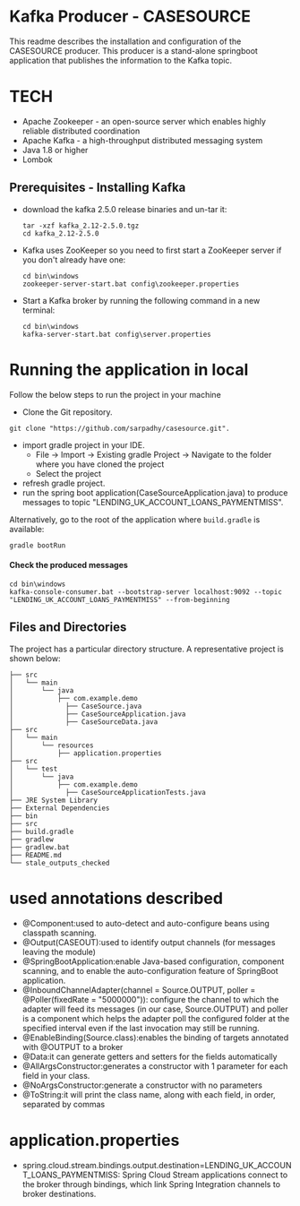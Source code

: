 # Kafka Producer - CASESOURCE
This readme describes the installation and configuration of the CASESOURCE producer.
This producer is a stand-alone springboot application that publishes the information to the Kafka topic.

# TECH
- Apache Zookeeper - an open-source server which enables highly reliable distributed coordination
- Apache Kafka - a high-throughput distributed messaging system
- Java 1.8 or higher
- Lombok

## Prerequisites - Installing Kafka
- download the kafka 2.5.0 release binaries and un-tar it:

  ```shell
  tar -xzf kafka_2.12-2.5.0.tgz
  cd kafka_2.12-2.5.0
  ```
  
- Kafka uses ZooKeeper so you need to first start a ZooKeeper server if you don't already have one:
  
  ```shell
  cd bin\windows
  zookeeper-server-start.bat config\zookeeper.properties
  ```
  
- Start a Kafka broker by running the following command in a new terminal:
  
   ```shell
   cd bin\windows
   kafka-server-start.bat config\server.properties
   ```

# Running the application in local
Follow the below steps to run the project in your machine

 - Clone the Git repository.
 
 ```shell
 git clone "https://github.com/sarpadhy/casesource.git".
 ```
 - import gradle project in your IDE.
   - File -> Import -> Existing gradle Project -> Navigate to the folder where you have cloned the project
   - Select the project
 - refresh gradle project.
 - run the spring boot application(CaseSourceApplication.java) to produce messages to topic      "LENDING_UK_ACCOUNT_LOANS_PAYMENTMISS".
 
 Alternatively, go to the root of the application where `build.gradle` is available:

```shell
gradle bootRun
```
 
 #### Check the produced messages
 
 ```shell
 cd bin\windows
 kafka-console-consumer.bat --bootstrap-server localhost:9092 --topic "LENDING_UK_ACCOUNT_LOANS_PAYMENTMISS" --from-beginning
 ```
 ## Files and Directories

The project has a particular directory structure. A representative project is shown below:

```
├── src
│   └── main
│       └── java
│           ├── com.example.demo
│             ├── CaseSource.java
│             ├── CaseSourceApplication.java
│             ├── CaseSourceData.java
├── src
│   └── main
│       └── resources
│           ├── application.properties
├── src
│   └── test
│       └── java
│           ├── com.example.demo
│             ├── CaseSourceApplicationTests.java
├── JRE System Library
├── External Dependencies
├── bin
├── src
├── build.gradle
├── gradlew
├── gradlew.bat
├── README.md
└── stale_outputs_checked
```

# used annotations described
- @Component:used to auto-detect and auto-configure beans using classpath scanning.
- @Output(CASEOUT):used to identify output channels (for messages leaving the module)
- @SpringBootApplication:enable Java-based configuration, component scanning, and to enable the auto-configuration feature of       SpringBoot application.
- @InboundChannelAdapter(channel = Source.OUTPUT, poller = @Poller(fixedRate = "5000000")):
  configure the channel to which the adapter will feed its messages (in our case, Source.OUTPUT) and 
  poller is a component which helps the adapter poll the configured folder at the specified interval even if the last        invocation may still be running.
- @EnableBinding(Source.class):enables the binding of targets annotated with @OUTPUT to a broker
- @Data:it can generate getters and setters for the fields automatically
- @AllArgsConstructor:generates a constructor with 1 parameter for each field in your class.
- @NoArgsConstructor:generate a constructor with no parameters
- @ToString:it will print the class name, along with each field, in order, separated by commas

# application.properties
- spring.cloud.stream.bindings.output.destination=LENDING_UK_ACCOUNT_LOANS_PAYMENTMISS:
Spring Cloud Stream applications connect to the broker through bindings, which link Spring Integration channels to broker destinations.

